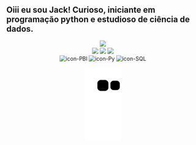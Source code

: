 ## Oiii eu sou Jack! Curioso, iniciante em programação python e estudioso de ciência de dados.
<div align="center">
<img height="180em" src="https://github-readme-stats-eight-theta.vercel.app/api?username=analistajack&show_icons=true&theme=dracula&include_all_commits=true&count_private=true"/>
 
<div>
  <a href="https://www.linkedin.com/in/jacsonglashorester/" target="_blank"><img src="https://img.shields.io/badge/-LinkedIn-%230077B5?style=for-the-badge&logo=linkedin&logoColor=white" target="_blank"></a> 
  <a href = "mailto:jakpoa@gmail.com"><img src="https://img.shields.io/badge/-Gmail-%23333?style=for-the-badge&logo=gmail&logoColor=white" target="_blank"></a>
  <a href="https://instagram.com/realglashorester" target="_blank"><img src="https://img.shields.io/badge/-Instagram-%23E4405F?style=for-the-badge&logo=instagram&logoColor=white" target="_blank"></a>

 <div style="display: inline_block">
  <img align="center" alt="icon-PBI" height="30" width="30" src="https://upload.wikimedia.org/wikipedia/commons/thumb/c/cf/New_Power_BI_Logo.svg/2048px-New_Power_BI_Logo.svg.png">
  <img align="center" alt="icon-Py" height="30" width="30" src="https://upload.wikimedia.org/wikipedia/commons/thumb/0/0a/Python.svg/2048px-Python.svg.png">
  <img align="center" alt="icon-SQL" height="30" width="30" src="https://www.svgrepo.com/show/303229/microsoft-sql-server-logo.svg">
 </div>
 
 
  ![Snake animation](https://github.com/rafaballerini/rafaballerini/blob/output/github-contribution-grid-snake.svg)
 
</div>
